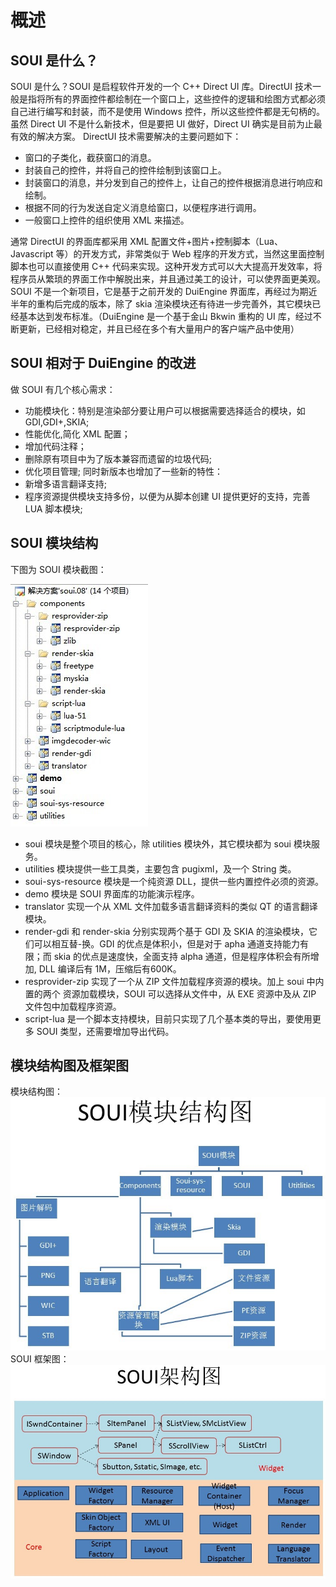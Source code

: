 # 概述
## SOUI 是什么？ 

SOUI 是什么？SOUI 是启程软件开发的一个 C++ Direct UI 库。DirectUI 技术一般是指将所有的界面控件都绘制在一个窗口上，这些控件的逻辑和绘图方式都必须自己进行编写和封装，而不是使用 Windows 控件，所以这些控件都是无句柄的。虽然 Direct UI 不是什么新技术，但是要把 UI 做好，Direct UI 确实是目前为止最有效的解决方案。 
DirectUI 技术需要解决的主要问题如下： 

- 窗口的子类化，截获窗口的消息。 
- 封装自己的控件，并将自己的控件绘制到该窗口上。 
- 封装窗口的消息，并分发到自己的控件上，让自己的控件根据消息进行响应和绘制。 
- 根据不同的行为发送自定义消息给窗口，以便程序进行调用。 
- 一般窗口上控件的组织使用 XML 来描述。 

通常 DirectUI 的界面库都采用 XML 配置文件+图片+控制脚本（Lua、Javascript 等）的开发方式，非常类似于 Web 程序的开发方式，当然这里面控制脚本也可以直接使用 C++ 代码来实现。这种开发方式可以大大提高开发效率，将程序员从繁琐的界面工作中解脱出来，并且通过美工的设计，可以使界面更美观。 
SOUI 不是一个新项目，它是基于之前开发的 DuiEngine 界面库，再经过为期近半年的重构后完成的版本，除了 skia 渲染模块还有待进一步完善外，其它模块已经基本达到发布标准。（DuiEngine 是一个基于金山 Bkwin 重构的 UI 库，经过不断更新，已经相对稳定，并且已经在多个有大量用户的客户端产品中使用） 

## SOUI 相对于 DuiEngine 的改进 

做 SOUI 有几个核心需求： 
- 功能模块化：特别是渲染部分要让用户可以根据需要选择适合的模块，如 GDI,GDI+,SKIA; 
- 性能优化,简化 XML 配置； 
- 增加代码注释； 
- 删除原有项目中为了版本兼容而遗留的垃圾代码; 
- 优化项目管理; 
同时新版本也增加了一些新的特性： 
- 新增多语言翻译支持; 
- 程序资源提供模块支持多份，以便为从脚本创建 UI 提供更好的支持，完善 LUA 脚本模块; 

## SOUI 模块结构 
下图为 SOUI 模块截图： 

![模块结构](./images/0.jpg)

- soui 模块是整个项目的核心，除 utilities 模块外，其它模块都为 soui 模块服务。 
- utilities 模块提供一些工具类，主要包含 pugixml，及一个 String 类。 
- soui-sys-resource 模块是一个纯资源 DLL，提供一些内置控件必须的资源。 
- demo 模块是 SOUI 界面库的功能演示程序。 
- translator 实现一个从 XML 文件加载多语言翻译资料的类似 QT 的语言翻译模块。 
- render-gdi 和 render-skia 分别实现两个基于 GDI 及 SKIA 的渲染模块，它们可以相互替-换。GDI 的优点是体积小，但是对于 apha 通道支持能力有限；而 skia 的优点是速度快，全面支持 alpha 通道，但是程序体积会有所增加, DLL 编译后有 1M，压缩后有600K。 
- resprovider-zip 实现了一个从 ZIP 文件加载程序资源的模块。加上 soui 中内置的两个
资源加载模块，SOUI 可以选择从文件中，从 EXE 资源中及从 ZIP 文件包中加载程序资源。 
- script-lua 是一个脚本支持模块，目前只实现了几个基本类的导出，要使用更多 SOUI 类型，还需要增加导出代码。 

## 模块结构图及框架图 
模块结构图：
 ![模块结构](./images/1.jpg)
SOUI 框架图：
 ![模块结构](./images/2.jpg)

 